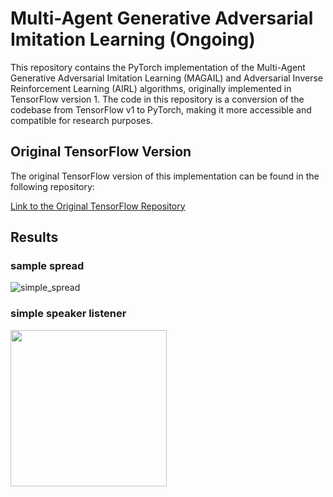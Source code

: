 # Multi-Agent Generative Adversarial Imitation Learning (Ongoing)

This repository contains the PyTorch implementation of the Multi-Agent Generative Adversarial Imitation Learning (MAGAIL) and Adversarial Inverse Reinforcement Learning (AIRL) algorithms,
originally implemented in TensorFlow version 1. The code in this repository is a conversion of the codebase from TensorFlow v1 to PyTorch, making it more accessible and compatible for research purposes.


## Original TensorFlow Version
The original TensorFlow version of this implementation can be found in the following repository:

[Link to the Original TensorFlow Repository](https://github.com/ermongroup/multiagent-gail)

## Results

### sample spread
![simple_spread](https://github.com/mmdizad/MGAIL_Original/assets/79264915/d4ef27a2-5841-468b-86fd-bcf5a7689261)

### simple speaker listener
<img src="checkpoints/simple_speaker_listener/l-0.01-d-0.01-b-1000-bc-500-w-0/seed-1" width="250" height="250"/>
